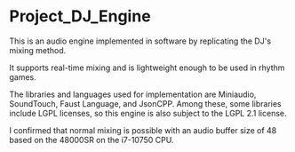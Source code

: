 # Project_DJ_Engine
This is an audio engine implemented in software by replicating the DJ's mixing method.

It supports real-time mixing and is lightweight enough to be used in rhythm games.

The libraries and languages ​​used for implementation are Miniaudio, SoundTouch, Faust Language, and JsonCPP. Among these, some libraries include LGPL licenses, so this engine is also subject to the LGPL 2.1 license.

I confirmed that normal mixing is possible with an audio buffer size of 48 based on the 48000SR on the i7-10750 CPU.

